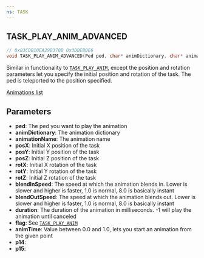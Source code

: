 ```yaml
---
ns: TASK
---
```

## TASK_PLAY_ANIM_ADVANCED

```c
// 0x83CDB10EA29B370B 0x3DDEB0E6
void TASK_PLAY_ANIM_ADVANCED(Ped ped, char* animDictionary, char* animationName, float posX, float posY, float posZ, float rotX, float rotY, float rotZ, float blendInSpeed, float blendOutSpeed, int duration, Any flag, float animTime, Any p14, Any p15);
```

Similar in functionality to [`TASK_PLAY_ANIM`](#_0xEA47FE3719165B94), except the position and rotation parameters let you specify the initial position and rotation of the task. The ped is teleported to the position specified.

[Animations list](https://alexguirre.github.io/animations-list/)

## Parameters
* **ped**: The ped you want to play the animation
* **animDictionary**: The animation dictionary
* **animationName**: The animation name
* **posX**: Initial X position of the task
* **posY**: Initial Y position of the task
* **posZ**: Initial Z position of the task
* **rotX**: Initial X rotation of the task
* **rotY**: Initial Y rotation of the task
* **rotZ**: Initial Z rotation of the task
* **blendInSpeed**: The speed at which the animation blends in. Lower is slower and higher is faster, 1.0 is normal, 8.0 is basically instant
* **blendOutSpeed**: The speed at which the animation blends out. Lower is slower and higher is faster, 1.0 is normal, 8.0 is basically instant
* **duration**: The duration of the animation in milliseconds. -1 will play the animation until canceled
* **flag**: See [`TASK_PLAY_ANIM`](#_0xEA47FE3719165B94)
* **animTime**: Value between 0.0 and 1.0, lets you start an animation from the given point
* **p14**: 
* **p15**: 

